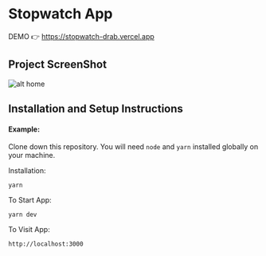 # Stopwatch App

DEMO 👉 https://stopwatch-drab.vercel.app

## Project ScreenShot 
![alt home](https://i.ibb.co/f1GSZ6h/Screen-Shot-2020-12-23-at-02-36-13.png)

## Installation and Setup Instructions

#### Example:  

Clone down this repository. You will need `node` and `yarn` installed globally on your machine.  

Installation:

`yarn`  

To Start App:

`yarn dev`  

To Visit App:

`http://localhost:3000`

